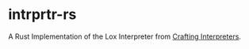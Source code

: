 # intrprtr-rs
A Rust Implementation of the Lox Interpreter from [Crafting Interpreters](craftinginterpreters.com).
